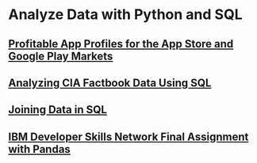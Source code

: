 # Analyze Data with Python and SQL 

## [Profitable App Profiles for the App Store and Google Play Markets](./python/Profitable_App_Profiles_for_the_App_Store_and_Google_Play_Markets.ipynb)

## [Analyzing CIA Factbook Data Using SQL](./sql/CIAFactbook.ipynb)

## [Joining Data in SQL](./sql/JoiningDatainSQL.ipynb)


## [IBM Developer Skills Network Final Assignment with Pandas](./FinalAssignment.ipynb)
